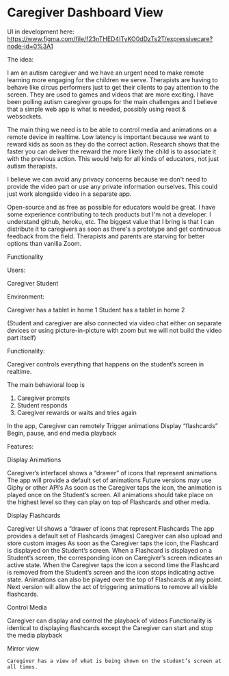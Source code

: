 # Caregiver Dashboard View

UI in development here: https://www.figma.com/file/f23nTHED4ITyKO0dDzTs2T/expressivecare?node-id=0%3A1

The idea:

I am an autism caregiver and we have an urgent need to make remote learning more engaging for the children we serve. Therapists are having to behave like circus performers just to get their clients to pay attention to the screen. They are used to games and videos that are more exciting. I have been polling autism caregiver groups for the main challenges and I believe that a simple web app is what is needed, possibly using react & websockets.

The main thing we need is to be able to control media and animations on a remote device in realtime. Low latency is important because we want to reward kids as soon as they do the correct action. Research shows that the faster you can deliver the reward the more likely the child is to associate it with the previous action. This would help for all kinds of educators, not just autism therapists.

I believe we can avoid any privacy concerns because we don't need to provide the video part or use any private information ourselves. This could just work alongside video in a separate app.

Open-source and as free as possible for educators would be great. I have some experience contributing to tech products but I'm not a developer. I understand github, heroku, etc. The biggest value that I bring is that I can distribute it to caregivers as soon as there's a prototype and get continuous feedback from the field. Therapists and parents are starving for better options than vanilla Zoom.

Functionality

Users:

Caregiver
Student

Environment:

Caregiver has a tablet in home 1
Student has a tablet in home 2


(Student and caregiver are also connected via video chat either on separate devices or using picture-in-picture with zoom but we will not build the video part itself)

Functionality:

Caregiver controls everything that happens on the student’s screen in realtime. 

The main behavioral loop is 
1. Caregiver prompts
2. Student responds 
3. Caregiver rewards or waits and tries again 

In the app, Caregiver can remotely
Trigger animations
Display “flashcards”
Begin, pause, and end media playback


Features:

Display Animations

Caregiver’s interfaceI shows a “drawer” of icons that represent animations
The app will provide a default set of animations
Future versions may use Giphy or other API’s
As soon as the Caregiver taps the icon, the animation is played once on the Student’s screen. 
All animations should take place on the highest level so they can play on top of Flashcards and other media. 



Display Flashcards

Caregiver UI shows a “drawer of icons that represent Flashcards
The app provides a default set of Flashcards (images)
Caregiver can also upload and store custom images
As soon as the Caregiver taps the icon, the Flashcard is displayed on the Student’s screen. 
When a Flashcard is displayed on a Student’s screen, the corresponding icon on Caregiver’s screen indicates an active state. 
When the Caregiver taps the icon a second time the Flashcard is removed from the Student’s screen and the icon stops indicating active state.
Animations can also be played over the top of Flashcards at any point. 
Next version will allow the act of triggering animations to remove all visible flashcards.

Control Media

Caregiver can display and control the playback of videos
Functionality is identical to displaying flashcards except the Caregiver can start and stop the media playback 

Mirror view

	Caregiver has a view of what is being shown on the student’s screen at all times.



 

